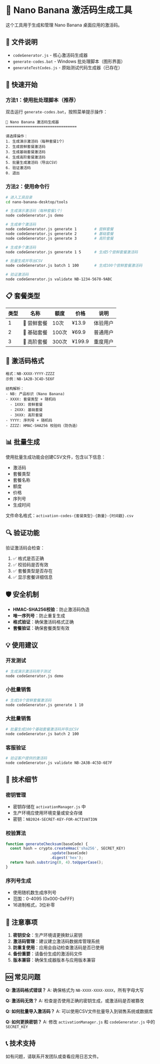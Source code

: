 # 🍌 Nano Banana 激活码生成工具

这个工具用于生成和管理 Nano Banana 桌面应用的激活码。

## 📁 文件说明

- `codeGenerator.js` - 核心激活码生成器
- `generate-codes.bat` - Windows 批处理脚本（图形界面）
- `generateTestCodes.js` - 原始测试代码生成器（已存在）

## 🚀 快速开始

### 方法1：使用批处理脚本（推荐）

双击运行 `generate-codes.bat`，按照菜单提示操作：

```
🍌 Nano Banana 激活码生成器
================================

请选择操作：
1. 生成演示激活码（每种套餐1个）
2. 生成尝鲜套餐激活码
3. 生成基础套餐激活码  
4. 生成高阶套餐激活码
5. 批量生成激活码（导出CSV）
6. 验证激活码
0. 退出
```

### 方法2：使用命令行

```bash
# 进入工具目录
cd nano-banana-desktop/tools

# 生成演示激活码（每种套餐1个）
node codeGenerator.js demo

# 生成单个激活码
node codeGenerator.js generate 1        # 尝鲜套餐
node codeGenerator.js generate 2        # 基础套餐
node codeGenerator.js generate 3        # 高阶套餐

# 生成多个激活码
node codeGenerator.js generate 1 5      # 生成5个尝鲜套餐激活码

# 批量生成并导出CSV
node codeGenerator.js batch 1 100       # 生成100个尝鲜套餐激活码

# 验证激活码
node codeGenerator.js validate NB-1234-5678-9ABC
```

## 📋 套餐类型

| 类型 | 名称 | 额度 | 价格 | 说明 |
|------|------|------|------|------|
| 1 | 🍌 尝鲜套餐 | 10次 | ¥13.9 | 体验用户 |
| 2 | 💎 基础套餐 | 100次 | ¥69.9 | 普通用户 |
| 3 | 🚀 高阶套餐 | 300次 | ¥199.9 | 重度用户 |

## 🔐 激活码格式

```
格式：NB-XXXX-YYYY-ZZZZ
示例：NB-1A2B-3C4D-5E6F

结构解析：
- NB: 产品标识 (Nano Banana)
- XXXX: 套餐类型 + 随机码
  - 1XXX: 尝鲜套餐
  - 2XXX: 基础套餐  
  - 3XXX: 高阶套餐
- YYYY: 序列号 + 随机码
- ZZZZ: HMAC-SHA256 校验码（防伪造）
```

## 📊 批量生成

使用批量生成功能会创建CSV文件，包含以下信息：

- 激活码
- 套餐类型
- 套餐名称
- 额度
- 价格
- 序列号
- 生成时间

文件命名格式：`activation-codes-{套餐类型}-{数量}-{时间戳}.csv`

## 🔍 验证功能

验证激活码会检查：

1. ✅ 格式是否正确
2. ✅ 校验码是否有效
3. ✅ 套餐类型是否存在
4. ✅ 显示套餐详细信息

## 🛡️ 安全机制

- **HMAC-SHA256校验**：防止激活码伪造
- **唯一序列号**：防止重复生成
- **格式验证**：确保激活码格式正确
- **套餐验证**：确保套餐类型有效

## 💡 使用建议

### 开发测试
```bash
# 生成演示激活码用于测试
node codeGenerator.js demo
```

### 小批量销售
```bash
# 生成10个尝鲜套餐激活码
node codeGenerator.js generate 1 10
```

### 大批量销售
```bash
# 批量生成100个基础套餐激活码并导出CSV
node codeGenerator.js batch 2 100
```

### 客服验证
```bash
# 验证客户提供的激活码
node codeGenerator.js validate NB-2A3B-4C5D-6E7F
```

## 🔧 技术细节

### 密钥管理
- 密钥存储在 `activationManager.js` 中
- 生产环境应使用环境变量或安全存储
- 密钥：`NB2024-SECRET-KEY-FOR-ACTIVATION`

### 校验算法
```javascript
function generateChecksum(baseCode) {
  const hash = crypto.createHmac('sha256', SECRET_KEY)
                    .update(baseCode)
                    .digest('hex');
  return hash.substring(0, 4).toUpperCase();
}
```

### 序列号生成
- 使用随机数生成序列号
- 范围：0-4095 (0x000-0xFFF)
- 16进制格式，3位补零

## 📝 注意事项

1. **密钥安全**：生产环境请更换默认密钥
2. **激活码管理**：建议建立激活码数据库管理系统
3. **防重复使用**：应用会自动检查激活码是否已使用
4. **备份重要**：请备份生成的激活码文件
5. **版本兼容**：确保生成器版本与应用版本兼容

## 🆘 常见问题

**Q: 激活码格式错误？**
A: 确保格式为 `NB-XXXX-XXXX-XXXX`，所有字母大写

**Q: 激活码无效？**
A: 检查是否使用正确的密钥生成，或激活码是否被篡改

**Q: 如何批量导入激活码？**
A: 可以使用CSV文件批量导入到销售系统或数据库

**Q: 如何更换密钥？**
A: 修改 `activationManager.js` 和 `codeGenerator.js` 中的 `SECRET_KEY`

## 📞 技术支持

如有问题，请联系开发团队或查看应用日志文件。
